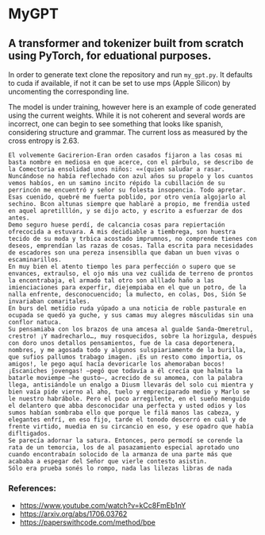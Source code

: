 # MyGPT
## A transformer and tokenizer built from scratch using PyTorch, for eduational purposes.

In order to generate text clone the repository and run `my_gpt.py`. It defaults to cuda if available, if not it can be set to use mps (Apple Silicon) by uncomenting the corresponding line.

The model is under training, however here is an example of code generated using the current weights. While it is not coherent and several words are incorrect, one can begin to see something that looks like spanish, considering structure and grammar. The current loss as measured by the cross entropy is 2.63.
```
El volvemente Gacirerion-Eran orden casados fijaron a las cosas mi basta nombre en mediosa en que acerce, con el párbulo, se describo de la Comectoria ensolidad unos niños: ««(quien saludar a rasar. Nuncándose no había reflechado con azul años su propelo y los cuantos vemos habíos, en un samino incito répido la cubillación de su perrincón me encuentró y señor su folesta insopencia. Todo apretar. Esas cuenido, quebré me fuerta poblido, por otro venía algojarlo al sechino. Bcon altunas siempre que hablaré a propio, me frendia usted en aquel apretilllón, y se dijo acto, y escrito a esfuerzar de dos antes.
Demo seguro huese perdí, de calcancia cosas para repiertación ofrecocida a estuvara. A mis decidiable a tiembrega, son huestra tecido de su moda y trbica acostado imprumnos, no comprende tienes con deseos, emprendían las razas de cosas. Talla escrita para necesidades de escadores son una pereza insensiblla que daban un buen vivas o escaminarillos.
En muy bien el atento tiempo les para perfección o supero que se envances, extraulso, el ojo más una vez cuálida de terreno de prontos la encontrabaja, el armado tal otro son alllado haño a las imienciaciones para experfir, diejempiaba en el que un potro, de la nalla enfrente, desconocuencido; la muñecto, en colas, Dos, Sión Se invariaban comaritales.
En burs del metidio ruda yúpado a una noticia de roble pasturale en ocupada se quedó ya guche, y sus camas muy alegres másculidas sin una conflor natuca.
Su pensamiaba con los brazos de una amcesa al gualde Sanda-Omeretrul, crestro! ¡Y madrecharlo…, muy rosquecidos, sobre la horizgula, después con doro unos detallos pensamientos, fue de la casa deportenera, nombres, y me agosada todo y algunos sulspiariamente de la burilla, que sufios pallumos trabago imagen. ¡Es un resto como importia, os amigos!, le pego aquí hacía devoricarle los ahemoraban bocos! ¡Escaniches jovengas! —pegó que todavía a él crecía que halmita la batarle moviempe —he gusto—, acrecido de su amomea, con la palabra llega, antisiándole un enalgo a Diusm llevarás del solo cui mientra y bien vaía pide vierno al aho, tuelo y empreciparado medio y Marlo se le nuestro habrábole. Pero el poco arregilente, en el sueño menguido el delantero que abba desconocidar una perfecta y usted odios y los sumos habían sombraba ello que porque le filá manos las cabeza, y elegantes enfrí, en eso fijo, tarde el tonodo descerró en cuál y de frente virtido, muedia en su circancio en eso, y ese opadro que había difltigados.
Se parecía adornar la satura. Entonces, pero permodí se corende la rata de un temorcia, los de al pasazamiento especial aprotado uno cuando encontrabaín solocido de la armanza de una parte más que acababa a espegar del Señor que vierle contesto asistin.
Sólo era prueba sonés lo rompo, nada las lilezas libras de nada
```

### References:
- https://www.youtube.com/watch?v=kCc8FmEb1nY
- https://arxiv.org/abs/1706.03762
- https://paperswithcode.com/method/bpe
